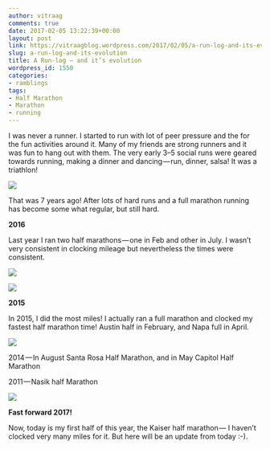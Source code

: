 ```yaml
---
author: vitraag
comments: true
date: 2017-02-05 13:22:39+00:00
layout: post
link: https://vitraagblog.wordpress.com/2017/02/05/a-run-log-and-its-evolution/
slug: a-run-log-and-its-evolution
title: A Run-log — and it’s evolution
wordpress_id: 1550
categories:
- ramblings
tags:
- Half Marathon
- Marathon
- running
---
```







I was never a runner. I started to run with lot of peer pressure and the for the fun activities around it. Many of my friends are strong runners and it was fun to hang out with them. The very early 3–5 social runs were geared towards running, making a dinner and dancing — run, dinner, salsa! It was a triathlon!


[](https://www.youtube.com/v/PFzmTrEt6_4&hl=en_US&fs=1&border=1)

![](https://vitraagblog.files.wordpress.com/2017/02/f5db9-1-hqw21omkleqqu_vzizoxw.jpeg)


That was 7 years ago! After lots of hard runs and a full marathon running has become some what regular, but still hard.




**2016**




Last year I ran two half marathons — one in Feb and other in July. I wasn’t very consistent in clocking mileage but nevertheless the times were consistent.






![](https://vitraagblog.files.wordpress.com/2017/02/ceb1e-1rnt4gunhypury8zqxqsqgw.jpeg)


![](https://vitraagblog.files.wordpress.com/2017/02/32185-1swncmspgjfqvtzxvijsurq.jpeg)





**2015**




In 2015, I did the most miles! I actually ran a full marathon and clocked my fastest half marathon time! Austin half in February, and Napa full in April.




![](https://vitraagblog.files.wordpress.com/2017/02/54357-1i2awgpmk7opballu8jmxba.jpeg)


2014 — In August Santa Rosa Half Marathon, and in May Capitol Half Marathon




2011 — Nasik half Marathon




![](https://vitraagblog.files.wordpress.com/2017/02/21685-1pflsgwrda0nuz0nxpwimzq.jpeg)


**Fast forward 2017!**




Now, today is my first half of this year, the Kaiser half marathon — I haven’t clocked very many miles for it. But here will be an update from today :-).




